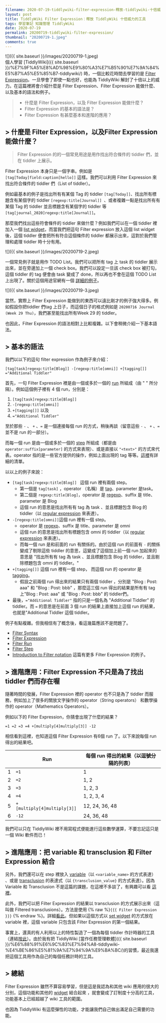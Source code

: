```yaml
---
filename: 2020-07-19-tiddlywiki-filter-expression-釋放-tiddlywiki-十倍威力的工具.md
layout: post
title: TiddlyWiki Filter Expression：釋放 TiddlyWiki 十倍威力的工具
tags: 學習筆記 知識管理 TiddlyWiki
date: 2020-07-19
permalink: 20200719-tiddlywiki-filter-expression/
thumbnail: "20200719-1.jpeg"
comments: true
---
```


![]({{ site.baseurl }}/images/20200719-1.jpeg)  
個人學習 [TiddlyWiki]({{ site.baseurl }}/%E7%9F%A5%E8%AD%98%E9%80%A3%E7%B5%90%E7%9A%84%E5%B7%A5%E5%85%B7-tiddlywiki/) 時，一個比較花時間去學習的是 [Filter Expression](https://tiddlywiki.com/#Filter%20Expression)。一旦學會了即使一點也好，也能為 TiddlyWiki 解封了十倍以上的威力。在這篇裡將會介紹什麼是 Filter Expression、Filter Expression 能做什麼、以及基本的語法和例子。

> * 什麼是 Filter Expression，以及 Filter Expression 能做什麼？
> * Filter Expression 的基本的語法是？
> * Filter Expression 有甚麼基本和進階的應用？

## > 什麼是 Filter Expression，以及Filter Expression 能做什麼？

> Filter Expression 的的一個常見用途是用作找出符合條件的 tiddler 們，並在 tiddler 上展示。

Filter Expression 本身只是一個字串。例如是 `[tag[Today]field:caption[hello]]` 這樣。我們可以利用 Filter Expression 來找出符合條件的 tiddler 們（List of tiddler）。

例如最基本的例子是找出所有有某個 Tag 的 tiddler `[tag[Today]]`、找出所有標題含有某個字的 tiddler `[regexp:title[Journal]] `、或者複雜一點是找出所有有某個 Tag 的 tiddler 並且標題含有某個字的 tiddler 等`[tag[journal_2020]regexp:title[Journal]]`。

那麼我們找出這些符會條件的 tiddler 來做什麼？例如我們可以在一個 tiddler 裡加入一個 [list widget](https://tiddlywiki.com/#ListWidget)，而當我們把這句 Filter expression 放入這個 list widget 後，這個 tiddler 便會把所有符合這個條件的 tiddler 都展示出來，這對於我們管理和處理 tiddler 時十分有用。

![]({{ site.baseurl }}/images/20200719-2.jpeg)

一個常見例子就是用作 TODO List。我們可以把所有 tag 上 task 的 tiddler 展示出來，並在旁邊加上一個 check box。我們可以設定一旦該 check box 被打勾，這個 tiddler 的 tag 便會由 task 變成了 done，所以再也不會在這個 TODO List 上出現了。關於這個用途官網有一個 [詳細的例子](https://tiddlywiki.com/#TaskManagementExample)。                                                                                                                                                                                                                                                            

![]({{ site.baseurl }}/images/20200719-3.jpeg)

當然，實際上 Filter Expression 能做到的東西可以遠比剛才的例子強大得多。例如假設你把tiddler 們tag 上日子，而這個日子的格式例如是 `20200716 Journal (Week 29 Thu)`，我們甚至能找出所有Week 29 的 tiddler。

也因此，Filter Expression 的語法相對上比較複雜。以下會稍微介紹一下基本語法。

## > 基本的語法

我們以以下的這句 filter expression 作為例子來介紹：

`[tag[task]regexp:title[Blog]] -[regexp:title[omni]] +[tagging[]] ="Additional Tiddler" `

首先，一句 Filter Expression 裡是由一個或多於一個的 [run](https://tiddlywiki.com/#Filter%20Run) 所組成（由 " " 所分隔）。例如這個例子裡有 4 個 run，分別是：

1. `[tag[task]regexp:title[Blog]] `
2. `-[regexp:title[omni]]`
3. `+[tagging[]]` 以及
4. `="Additional Tiddler" `

至於那些 `-` 、 `+` 、`=` 是一個連接每個 run 的方式，稍後再談（留意這些 `-` 、 `+` 、`=` 並不是 run 的一部分）。

而每一個 run 是由一個或多於一個的 [step](https://tiddlywiki.com/#Filter%20Step) 所組成（都是由 `operator:suffix[parameter]` 的方式來表現）、或是直接以 `"<text>"` 的方式來代表。operator 指的是一些官方提供的操作，例如上面出現的 tag 等等。[這裡](https://tiddlywiki.com/#Filter%20Operators)有詳細的清單。

以以上的例子來說：

* `[tag[task]regexp:title[Blog]] ` 這個 run 裡有兩個 step。
	* 第一個是 `tag[task]` ，operator （名稱）是 [tag](https://tiddlywiki.com/#tag%20Operator)、parameter 是task。
	* 第二個是 `regexp:title[Blog]`，operator 是 [regexp](https://tiddlywiki.com/#regexp%20Operator)、suffix 是 title、parameter 是 Blog
	* 這個 run 的意思是找出所有有 tag 為 task 、並且標題包含 Blog 的 tiddler（以 [regular expression](https://en.wikipedia.org/wiki/Regular_expression) 來表達）。
* `-[regexp:title[omni]]`這個 run 裡有一個 step。
	* operator 是 [regexp](https://tiddlywiki.com/#regexp%20Operator)、suffix 是 title、parameter 是 omni
	* 這個 run 的意思是找出所有標題包含 omni 的 tiddler（以 [regular expression](https://en.wikipedia.org/wiki/Regular_expression) 來表達）。
	* 而每一個 run 是和前面的 run 有關係的。由於這個 run 的前面有 `-` 的關係變成了剔除這些 tiddler 的意思，這變成了這個加上前一個 run 加起來的意思是 "找出所有有 tag 為 task 、並且標題包含 Blog 的 tiddler，並且剔除標題包含 omni 的 tiddler。"
* `+[tagging[]]` 這個 run 裡有一個 step， 而這個 run 的 operator 是 [tagging](https://tiddlywiki.com/#tagging%20Operator)。
	* 假設之前兩個 run 得出來的結果只有兩個 tiddler ，分別是 "Blog : Post: aaa" 和 "Blog : Post: bbb" ，那麼這三個 run 得出的結果是所有有 tag 上"Blog : Post: aaa" 或 "Blog : Post: bbb" 的 tiddler們。
* 最後，`="Additional Tiddler"` 指的只是一個名為 "Additional Tiddler" 的 tiddler。而  `=` 的意思是在前面 3 個 run 的結果上直接加上這個 run 的結果，也就是"Additional Tiddler 這個 tiddler。

例子有點複雜。但我相信有了概念後，看這幾篇應該不是問題了。

* [Filter Syntax](https://tiddlywiki.com/#Filter%20Syntax)
* [Filter Expression](https://tiddlywiki.com/#Filter%20Expression)
* [Filter Run](https://tiddlywiki.com/#Filter%20Run)
* [Filter Step](https://tiddlywiki.com/#Filter%20Step)
* [Introduction to Filter notation](https://tiddlywiki.com/#Introduction%20to%20filter%20notation) 這篇有更多 Filter Expression 的例子。

## > 進階應用：Filter Expression 不只是為了找出 tiddler 們而存在喔

隨著時間的發展，Filter Expression 裡的 operator 也不只是為了 tiddler 而服務，例如加上了很多的關放文字操作的 operator（String operators） 和數學操作的 operator（Mathematics Operators）。

例如以下的 Filter Expression，你猜會出現了什麼的結果？

`=1 =2 =3 =4 +[multiply[4]multiply[3]] -12`

相信看到這裡，也知道這個 Filter Expression 有6個 run 了。以下來說每個 run 得出的結果吧。

||Run|每個 run 得出的結果（以逗號分隔的列表）|
|---|---|---|
|1|`=1`|1|
|2|`=2`|1, 2|
|3|`=3`|1, 2, 3|
|4|`=4`|1, 2, 3, 4|
|5|`+[multiply[4]multiply[3]]`|12, 24, 36, 48|
|6|`-12`|24, 36, 48|

我們可以只在 TiddlyWiki 裡不用寫程式便能進行這些數學運算，不要忘記這只是一個 Wiki 軟件而已！

## > 進階應用：把 variable 和 transclusion 和 Filter Expression 結合

另外，我們還可以在 step 裡放入 [variable](https://tiddlywiki.com/#Variables)（以 `<variable_name>` 的方式表達） 、或是 [transclusion](https://tiddlywiki.com/#Transclusion%20Basic%20Usage) 的表達式（以 `{transclusion_value}` 的方式表達）。因為 Variable 和 Transclusion 不是這篇的課題，在這裡不多談了，有興趣可以看 [這裡](https://tiddlywiki.com/#Filter%20Parameter)。

此外，我們可以把 Filter Expression 的結果以 transclusion 的方式展示出來（這叫做 Filtered transclusions）。方法是使用 {% raw %}`{{{ Filter Expression }}}` {% endraw %}。詳細[看此](https://tiddlywiki.com/#Widgets%20in%20WikiText)。但如果以這個方式以 [set widget](https://tiddlywiki.com/#SetWidget) 的方式放在 variable 裡，這個 variable 只包含該 Filter Expression 的第一個結果。

事實上，還真的有人利用以上的特性製造了一個為每個 tiddler 作計時器的工具（連結[按此](http://tiddlytools.com/timer.html)）。由於我有把 TiddlyWiki [當作任務管理軟體]({{ site.baseurl }}/%E6%88%91%E6%9C%83%E7%94%A8-tiddlywiki-%E4%BE%86%E5%81%9A%E7%94%9A%E9%BA%BC/)的習慣，最近我還把這個工具用作為自己的每個任務計時的工具。

## > 總結

 Filter Expression 雖然不算容易學習，但是這是我認為和其他 wiki 應用的很大的分別，這個功能和其他的 [widget](https://tiddlywiki.com/#Widgets%20in%20WikiText) 結合起來 ，就會變成了訂制度十分高的工具，功能基本上已經超越了 wiki 工具的範圍。

也因為 TiddlyWiki 有這麼彈性的功能，才能讓我們自己做出滿足自己需要的功能。
